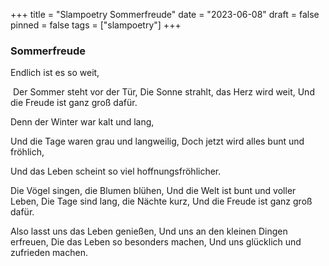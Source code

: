 +++
title = "Slampoetry Sommerfreude"
date = "2023-06-08"
draft = false
pinned = false
tags = ["slampoetry"]
+++
### **Sommerfreude** 


Endlich ist es so weit,

 Der Sommer steht vor der Tür, 
Die Sonne strahlt, das Herz wird weit, 
Und die Freude ist ganz groß dafür. 



Denn der Winter war kalt und lang, 

Und die Tage waren grau und langweilig, 
Doch jetzt wird alles bunt und fröhlich, 

Und das Leben scheint so viel hoffnungsfröhlicher. 



Die Vögel singen, die Blumen blühen, 
Und die Welt ist bunt und voller Leben, 
Die Tage sind lang, die Nächte kurz, 
Und die Freude ist ganz groß dafür. 



Also lasst uns das Leben genießen, 
Und uns an den kleinen Dingen erfreuen, 
Die das Leben so besonders machen, 
Und uns glücklich und zufrieden machen.